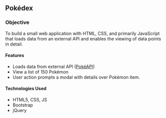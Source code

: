 ## Pokédex
### Objective
To build a small web application with HTML, CSS, and primarily JavaScript that loads data from an external API and enables the viewing of data points in detail.

#### Features 
- Loads data from external API ([PokéAPI](https://pokeapi.co/))
- View a list of 150 Pokémon
- User action prompts a modal with details over Pokémon item. 

#### Technologies Used 
- HTML5, CSS, JS
- Bootstrap
- jQuery


